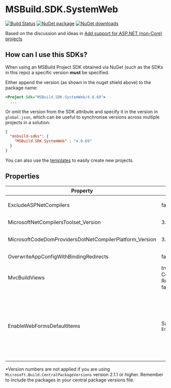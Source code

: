 ﻿# MSBuild.SDK.SystemWeb

[![Build Status](https://dev.azure.com/flexviews/MSBuild.SDKs.SystemWeb/_apis/build/status/CZEMacLeod.MSBuild.SDK.SystemWeb?branchName=main)](https://dev.azure.com/flexviews/MSBuild.SDKs.SystemWeb/_build/latest?definitionId=69&branchName=main)
[![NuGet package](https://img.shields.io/nuget/v/MSBuild.SDK.SystemWeb.svg)](https://nuget.org/packages/MSBuild.SDK.SystemWeb)
[![NuGet downloads](https://img.shields.io/nuget/dt/MSBuild.SDK.SystemWeb.svg)](https://nuget.org/packages/MSBuild.SDK.SystemWeb)

Based on the discussion and ideas in [Add support for ASP.NET (non-Core) projects](https://github.com/dotnet/project-system/issues/2670)

## How can I use this SDKs?

When using an MSBuild Project SDK obtained via NuGet (such as the SDKs in this repo) a specific version **must** be specified.

Either append the version (as shown in the nuget shield above) to the package name:

```xml
<Project Sdk="MSBuild.SDK.SystemWeb/4.0.69">
  ...
```

Or omit the version from the SDK attribute and specify it in the version in `global.json`, which can be useful to synchronise versions across multiple projects in a solution:

```json
{
  "msbuild-sdks": {
    "MSBuild.SDK.SystemWeb" : "4.0.69"
  }
}
```

You can also use the [templates](Templates.md) to easily create new projects.

## Properties

| Property | Default value | Description |
| -------- | ------------- | ----------- |
| ExcludeASPNetCompilers | false | Do not include the default packages `Microsoft.Net.Compilers.Toolset` and `Microsoft.CodeDom.Providers.DotNetCompilerPlatform` |
| MicrosoftNetCompilersToolset_Version | 3.8.0 | Version number of the package `Microsoft.Net.Compilers.Toolset` to include* |
| MicrosoftCodeDomProvidersDotNetCompilerPlatform_Version | 3.6.0 | Version number of the packge `Microsoft.CodeDom.Providers.DotNetCompilerPlatform` to include* |
| OverwriteAppConfigWithBindingRedirects | false | If set, then any [automatically generated binding redirects](Binding_Redirects/Autogenerating-Binding-Redirects.md) will be copied into your web.config file. |
| MvcBuildViews | true if Configuration is Release<br/>false otherwise | Whether to invoke the AspNetCompiler automatically after build |
| EnableWebFormsDefaultItems | Same as `EnableDefaultItems` | Whether to automatically include WebForms files as content<br><ul><li> *.asax</li><li> *.ascx</li><li> *.ashx</li><li> *.asmx</li><li> *.aspx</li><li> *.master</li><li> *.svc</li></ul> |

*Version numbers are not applied if you are using `Microsoft.Build.CentralPackageVersions` version 2.1.1 or higher. Remember to include the packages in your central package versions file.
